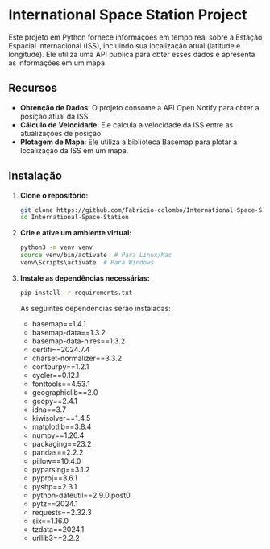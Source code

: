 # International Space Station Project

Este projeto em Python fornece informações em tempo real sobre a Estação Espacial Internacional (ISS), incluindo sua localização atual (latitude e longitude). Ele utiliza uma API pública para obter esses dados e apresenta as informações em um mapa.

## Recursos

- **Obtenção de Dados**: O projeto consome a API Open Notify para obter a posição atual da ISS.
- **Cálculo de Velocidade**: Ele calcula a velocidade da ISS entre as atualizações de posição.
- **Plotagem de Mapa**: Ele utiliza a biblioteca Basemap para plotar a localização da ISS em um mapa.

## Instalação

1. **Clone o repositório:**

    ```bash
    git clone https://github.com/Fabricio-colombo/International-Space-Station.git
    cd International-Space-Station
    ```

2. **Crie e ative um ambiente virtual:**

    ```bash
    python3 -m venv venv
    source venv/bin/activate  # Para Linux/Mac
    venv\Scripts\activate  # Para Windows
    ```

3. **Instale as dependências necessárias:**

    ```bash
    pip install -r requirements.txt
    ```

    As seguintes dependências serão instaladas:

    - basemap==1.4.1
    - basemap-data==1.3.2
    - basemap-data-hires==1.3.2
    - certifi==2024.7.4
    - charset-normalizer==3.3.2
    - contourpy==1.2.1
    - cycler==0.12.1
    - fonttools==4.53.1
    - geographiclib==2.0
    - geopy==2.4.1
    - idna==3.7
    - kiwisolver==1.4.5
    - matplotlib==3.8.4
    - numpy==1.26.4
    - packaging==23.2
    - pandas==2.2.2
    - pillow==10.4.0
    - pyparsing==3.1.2
    - pyproj==3.6.1
    - pyshp==2.3.1
    - python-dateutil==2.9.0.post0
    - pytz==2024.1
    - requests==2.32.3
    - six==1.16.0
    - tzdata==2024.1
    - urllib3==2.2.2

